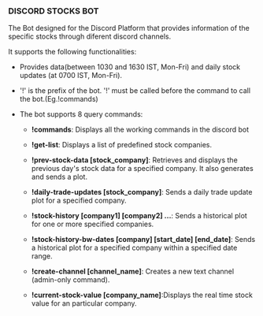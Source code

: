 ### DISCORD STOCKS BOT

The Bot designed for the Discord Platform that provides information of the specific stocks through diferent discord channels.

It supports the following functionalities:
  
   - Provides data(between 1030 and 1630 IST, Mon-Fri) and daily stock updates (at 0700 IST, Mon-Fri).

   - '!' is the prefix of the bot. '!' must be called before the command to call the bot.(Eg.!commands)

- The bot supports 8 query commands:

  - **!commands**: Displays all the working commands in the discord bot

  - **!get-list**: Displays a list of predefined stock companies.

  -  **!prev-stock-data [stock_company]**: Retrieves and displays the previous day's stock data for a specified company. It also generates and sends a plot.

  - **!daily-trade-updates [stock_company]**: Sends a daily trade update plot for a specified company.

  - **!stock-history [company1] [company2] ...**: Sends a historical plot for one or more specified companies.

  - **!stock-history-bw-dates [company] [start_date] [end_date]**: Sends a historical plot for a specified company within a specified date range.

  - **!create-channel [channel_name]**: Creates a new text channel (admin-only command).

  - **!current-stock-value [company_name]**:Displays the real time stock value for an particular company.
